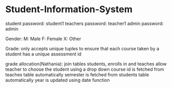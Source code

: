 # Student-Information-System
student password: student1
teachers password: teacher1
admin password: admin

Gender:
M: Male
F: Female
X: Other

Grade:
only accepts unique tuples to ensure that each course taken by a student has a unique assessment id 

grade allocation(Nathania):
join tables students, enrolls in and teaches
allow teacher to choose the student using a drop down 
course id is fetched from teaches table automatically
semester is fetched from students table automatically
year is updated using date function
